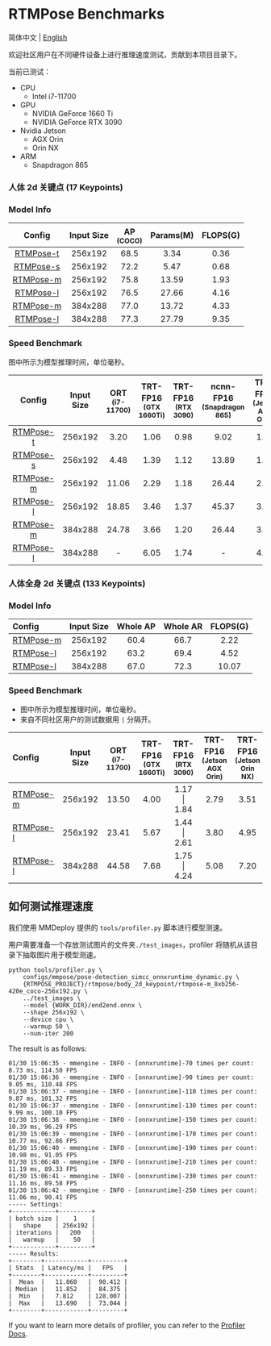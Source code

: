# RTMPose Benchmarks

简体中文 | [English](./README.md)

欢迎社区用户在不同硬件设备上进行推理速度测试，贡献到本项目目录下。

当前已测试：

- CPU
  - Intel i7-11700
- GPU
  - NVIDIA GeForce 1660 Ti
  - NVIDIA GeForce RTX 3090
- Nvidia Jetson
  - AGX Orin
  - Orin NX
- ARM
  - Snapdragon 865

### 人体 2d 关键点 (17 Keypoints)

### Model Info

|                                      Config                                       | Input Size | AP<sup><br>(COCO) | Params(M) | FLOPS(G) |
| :-------------------------------------------------------------------------------: | :--------: | :---------------: | :-------: | :------: |
| [RTMPose-t](../rtmpose/body_2d_keypoint/rtmpose-tiny_8xb256-420e_coco-256x192.py) |  256x192   |       68.5        |   3.34    |   0.36   |
|  [RTMPose-s](../rtmpose/body_2d_keypoint/rtmpose-s_8xb256-420e_coco-256x192.py)   |  256x192   |       72.2        |   5.47    |   0.68   |
|  [RTMPose-m](../rtmpose/body_2d_keypoint/rtmpose-m_8xb256-420e_coco-256x192.py)   |  256x192   |       75.8        |   13.59   |   1.93   |
|  [RTMPose-l](../rtmpose/body_2d_keypoint/rtmpose-l_8xb256-420e_coco-256x192.py)   |  256x192   |       76.5        |   27.66   |   4.16   |
|  [RTMPose-m](../rtmpose/body_2d_keypoint/rtmpose-m_8xb256-420e_coco-384x288.py)   |  384x288   |       77.0        |   13.72   |   4.33   |
|  [RTMPose-l](../rtmpose/body_2d_keypoint/rtmpose-l_8xb256-420e_coco-384x288.py)   |  384x288   |       77.3        |   27.79   |   9.35   |

### Speed Benchmark

图中所示为模型推理时间，单位毫秒。

|   Config    | Input Size | ORT<sup><br>(i7-11700) | TRT-FP16<sup><br>(GTX 1660Ti) | TRT-FP16<sup><br>(RTX 3090) | ncnn-FP16<sup><br>(Snapdragon 865) | TRT-FP16<sup><br>(Jetson AGX Orin) | TRT-FP16<sup><br>(Jetson Orin NX) |
| :---------: | :--------: | :--------------------: | :---------------------------: | :-------------------------: | :--------------------------------: | :--------------------------------: | :-------------------------------: |
| [RTMPose-t](../rtmpose/body_2d_keypoint/rtmpose-tiny_8xb256-420e_coco-256x192.py) |  256x192   |          3.20          |             1.06              |            0.98             |                9.02                |                1.63                |               1.97                |
| [RTMPose-s](../rtmpose/body_2d_keypoint/rtmpose-s_8xb256-420e_coco-256x192.py) |  256x192   |          4.48          |             1.39              |            1.12             |               13.89                |                1.85                |               2.18                |
| [RTMPose-m](../rtmpose/body_2d_keypoint/rtmpose-m_8xb256-420e_coco-256x192.py) |  256x192   |         11.06          |             2.29              |            1.18             |               26.44                |                2.72                |               3.35                |
| [RTMPose-l](../rtmpose/body_2d_keypoint/rtmpose-l_8xb256-420e_coco-256x192.py) |  256x192   |         18.85          |             3.46              |            1.37             |               45.37                |                3.67                |               4.78                |
| [RTMPose-m](../rtmpose/body_2d_keypoint/rtmpose-m_8xb256-420e_coco-384x288.py) |  384x288   |         24.78          |             3.66              |            1.20             |               26.44                |                3.45                |               5.08                |
| [RTMPose-l](../rtmpose/body_2d_keypoint/rtmpose-l_8xb256-420e_coco-384x288.py) |  384x288   |           -            |             6.05              |            1.74             |                 -                  |                4.93                |               7.23                |

### 人体全身 2d 关键点 (133 Keypoints)

### Model Info

| Config                                                                                       | Input Size | Whole AP | Whole AR | FLOPS(G) |
| :------------------------------------------------------------------------------------------- | :--------: | :------: | :------: | :------: |
| [RTMPose-m](../rtmpose/wholebody_2d_keypoint/rtmpose-m_8xb64-270e_coco-wholebody-256x192.py) |  256x192   |   60.4   |   66.7   |   2.22   |
| [RTMPose-l](../rtmpose/wholebody_2d_keypoint/rtmpose-l_8xb64-270e_coco-wholebody-256x192.py) |  256x192   |   63.2   |   69.4   |   4.52   |
| [RTMPose-l](../rtmpose/wholebody_2d_keypoint/rtmpose-l_8xb32-270e_coco-wholebody-384x288.py) |  384x288   |   67.0   |   72.3   |  10.07   |

### Speed Benchmark

- 图中所示为模型推理时间，单位毫秒。
- 来自不同社区用户的测试数据用 `|` 分隔开。

| Config                                        | Input Size | ORT<sup><br>(i7-11700) | TRT-FP16<sup><br>(GTX 1660Ti) | TRT-FP16<sup><br>(RTX 3090) | TRT-FP16<sup><br>(Jetson AGX Orin) | TRT-FP16<sup><br>(Jetson Orin NX) |
| :-------------------------------------------- | :--------: | :--------------------: | :---------------------------: | :-------------------------: | :--------------------------------: | :-------------------------------: |
| [RTMPose-m](../rtmpose/wholebody_2d_keypoint/rtmpose-m_8xb64-270e_coco-wholebody-256x192.py) |  256x192   |         13.50          |             4.00              |            1.17 \| 1.84              |                2.79                |               3.51                |
| [RTMPose-l](../rtmpose/wholebody_2d_keypoint/rtmpose-l_8xb64-270e_coco-wholebody-256x192.py) |  256x192   |         23.41          |             5.67              |            1.44 \| 2.61             |                3.80                |               4.95                |
| [RTMPose-l](../rtmpose/wholebody_2d_keypoint/rtmpose-l_8xb32-270e_coco-wholebody-384x288.py) |  384x288   |         44.58          |             7.68              |            1.75 \| 4.24           |                5.08                |               7.20                |

## 如何测试推理速度

我们使用 MMDeploy 提供的 `tools/profiler.py` 脚本进行模型测速。

用户需要准备一个存放测试图片的文件夹`./test_images`，profiler 将随机从该目录下抽取图片用于模型测速。

```shell
python tools/profiler.py \
    configs/mmpose/pose-detection_simcc_onnxruntime_dynamic.py \
    {RTMPOSE_PROJECT}/rtmpose/body_2d_keypoint/rtmpose-m_8xb256-420e_coco-256x192.py \
    ../test_images \
    --model {WORK_DIR}/end2end.onnx \
    --shape 256x192 \
    --device cpu \
    --warmup 50 \
    --num-iter 200
```

The result is as follows:

```shell
01/30 15:06:35 - mmengine - INFO - [onnxruntime]-70 times per count: 8.73 ms, 114.50 FPS
01/30 15:06:36 - mmengine - INFO - [onnxruntime]-90 times per count: 9.05 ms, 110.48 FPS
01/30 15:06:37 - mmengine - INFO - [onnxruntime]-110 times per count: 9.87 ms, 101.32 FPS
01/30 15:06:37 - mmengine - INFO - [onnxruntime]-130 times per count: 9.99 ms, 100.10 FPS
01/30 15:06:38 - mmengine - INFO - [onnxruntime]-150 times per count: 10.39 ms, 96.29 FPS
01/30 15:06:39 - mmengine - INFO - [onnxruntime]-170 times per count: 10.77 ms, 92.86 FPS
01/30 15:06:40 - mmengine - INFO - [onnxruntime]-190 times per count: 10.98 ms, 91.05 FPS
01/30 15:06:40 - mmengine - INFO - [onnxruntime]-210 times per count: 11.19 ms, 89.33 FPS
01/30 15:06:41 - mmengine - INFO - [onnxruntime]-230 times per count: 11.16 ms, 89.58 FPS
01/30 15:06:42 - mmengine - INFO - [onnxruntime]-250 times per count: 11.06 ms, 90.41 FPS
----- Settings:
+------------+---------+
| batch size |    1    |
|   shape    | 256x192 |
| iterations |   200   |
|   warmup   |    50   |
+------------+---------+
----- Results:
+--------+------------+---------+
| Stats  | Latency/ms |   FPS   |
+--------+------------+---------+
|  Mean  |   11.060   |  90.412 |
| Median |   11.852   |  84.375 |
|  Min   |   7.812    | 128.007 |
|  Max   |   13.690   |  73.044 |
+--------+------------+---------+
```

If you want to learn more details of profiler, you can refer to the [Profiler Docs](https://mmdeploy.readthedocs.io/en/1.x/02-how-to-run/useful_tools.html#profiler).
